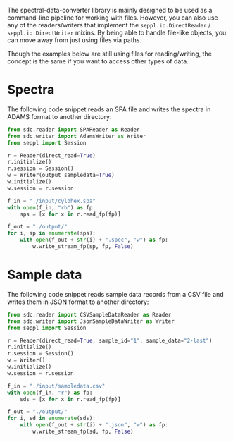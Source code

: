 The spectral-data-converter library is mainly designed to be used as 
a command-line pipeline for working with files. However, you can also
use any of the readers/writers that implement the `seppl.io.DirectReader` / 
`seppl.io.DirectWriter` mixins. By being able to handle file-like objects,
you can move away from just using files via paths.

Though the examples below are still using files for reading/writing, the
concept is the same if you want to access other types of data.

# Spectra

The following code snippet reads an SPA file and writes the spectra in
ADAMS format to another directory:

```python
from sdc.reader import SPAReader as Reader
from sdc.writer import AdamsWriter as Writer
from seppl import Session

r = Reader(direct_read=True)
r.initialize()
r.session = Session()
w = Writer(output_sampledata=True)
w.initialize()
w.session = r.session

f_in = "./input/cylohex.spa"
with open(f_in, "rb") as fp:
    sps = [x for x in r.read_fp(fp)]

f_out = "./output/"
for i, sp in enumerate(sps):
    with open(f_out + str(i) + ".spec", "w") as fp:
        w.write_stream_fp(sp, fp, False)
```


# Sample data

The following code snippet reads sample data records from a CSV file and 
writes them in JSON format to another directory:

```python
from sdc.reader import CSVSampleDataReader as Reader
from sdc.writer import JsonSampleDataWriter as Writer
from seppl import Session

r = Reader(direct_read=True, sample_id="1", sample_data="2-last")
r.initialize()
r.session = Session()
w = Writer()
w.initialize()
w.session = r.session

f_in = "./input/sampledata.csv"
with open(f_in, "r") as fp:
    sds = [x for x in r.read_fp(fp)]

f_out = "./output/"
for i, sd in enumerate(sds):
    with open(f_out + str(i) + ".json", "w") as fp:
        w.write_stream_fp(sd, fp, False)
```
